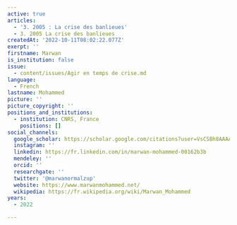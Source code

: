 ```yaml
---
active: true
articles:
  - '3. 2005 : La crise des banlieues'
  - 3. 2005 La crise des banlieues
createdAt: '2022-10-11T08:02:22.077Z'
exerpt: ''
firstname: Marwan
is_institution: false
issue:
  - content/issues/Agir en temps de crise.md
language:
  - French
lastname: Mohammed
picture: ''
picture_copyright: ''
positions_and_institutions:
  - institution: CNRS, France
    positions: []
social_channels:
  google_scholar: https://scholar.google.com/citations?user=VsCSBh8AAAAJ&hl=fr
  instagram: ''
  linkedin: https://fr.linkedin.com/in/marwan-mohammed-00162b3b
  mendeley: ''
  orcid: ''
  researchgate: ''
  twitter: '@marwanormalzup'
  website: https://www.marwanmohammed.net/
  wikipedia: https://fr.wikipedia.org/wiki/Marwan_Mohammed
years:
  - 2022

---
```

